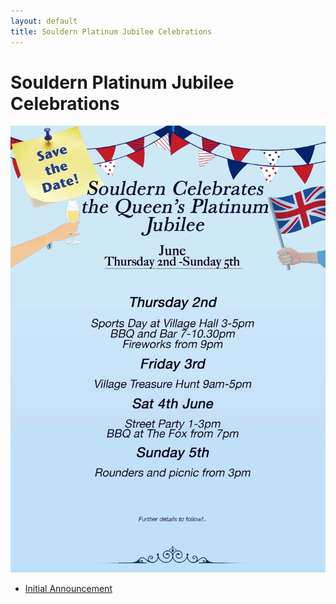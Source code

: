 ```yaml
---
layout: default
title: Souldern Platinum Jubilee Celebrations
---
```


# Souldern Platinum Jubilee Celebrations

![poster](/home/announcements/jubilee-2022-poster.jpg)




 * [Initial Announcement](/home/announcements/jubilee-2022)
